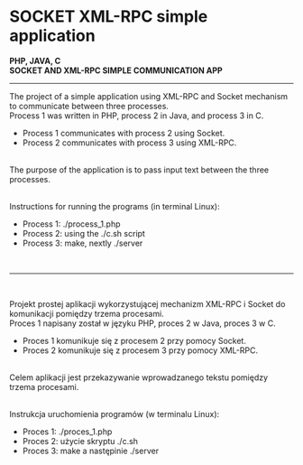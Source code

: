 # SOCKET XML-RPC simple application

<b> PHP, JAVA, C
<br />
SOCKET AND XML-RPC SIMPLE COMMUNICATION APP </b>

--------------------------------------------------------------------

The project of a simple application using XML-RPC and Socket mechanism to communicate between three processes. <br />
Process 1 was written in PHP, process 2 in Java, and process 3 in C. <br />
- Process 1 communicates with process 2 using Socket.
- Process 2 communicates with process 3 using XML-RPC.
<br />
The purpose of the application is to pass input text between the three processes.
<br />
<br />

Instructions for running the programs (in terminal Linux):
- Process 1: ./process_1.php
- Process 2: using the ./c.sh script  
- Process 3: make, nextly ./server

<br />

--------------------------------------------------------------------

<br />

Projekt prostej aplikacji wykorzystującej mechanizm XML-RPC i Socket do komunikacji pomiędzy trzema procesami. <br />
Proces 1 napisany został w języku PHP, proces 2 w Java, proces 3 w C.<br />
- Proces 1 komunikuje się z procesem 2 przy pomocy Socket.
- Proces 2 komunikuje się z procesem 3 przy pomocy XML-RPC.
<br />
Celem aplikacji jest przekazywanie wprowadzanego tekstu pomiędzy trzema procesami.
<br />
<br />

Instrukcja uruchomienia programów (w terminalu Linux):
- Proces 1: ./proces_1.php
- Proces 2: użycie skryptu ./c.sh  
- Proces 3: make a następinie ./server
